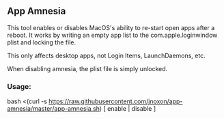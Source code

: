 ## App Amnesia

This tool enables or disables MacOS's ability to re-start open apps after a reboot. It works by writing an empty app list to the com.apple.loginwindow plist and locking the file.

This only affects desktop apps, not Login Items, LaunchDaemons, etc.

When disabling amnesia, the plist file is simply unlocked.

### Usage:

bash <(curl -s https://raw.githubusercontent.com/jnoxon/app-amnesia/master/app-amnesia.sh) [ enable | disable ]
